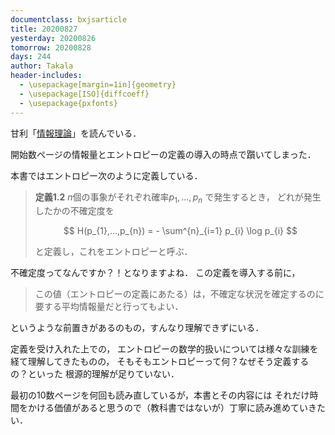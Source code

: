 ```yaml
---
documentclass: bxjsarticle
title: 20200827
yesterday: 20200826
tomorrow: 20200828
days: 244
author: Takala
header-includes:
  - \usepackage[margin=1in]{geometry}
  - \usepackage[ISO]{diffcoeff}
  - \usepackage{pxfonts}
---
```



甘利「[情報理論](https://amzn.to/3hzvCJx)」を読んでいる．


開始数ページの情報量とエントロピーの定義の導入の時点で躓いてしまった．


本書ではエントロピー次のように定義している．


> **定義1.2** $n$個の事象がそれぞれ確率$p_{1},...,p_{n}$ で発生するとき，
> どれが発生したかの不確定度を
>
> $$ H(p_{1},...,p_{n}) = - \sum^{n}_{i=1} p_{i} \log p_{i} $$
> 
> と定義し，これをエントロピーと呼ぶ．


不確定度ってなんですか？！となりますよね．
この定義を導入する前に，

> この値（エントロピーの定義にあたる）は，不確定な状況を確定するのに要する平均情報量だと行ってもよい．


というような前置きがあるのもの，すんなり理解できずにいる．


定義を受け入れた上での，
エントロピーの数学的扱いについては様々な訓練を経て理解してきたものの，
そもそもエントロピーって何？なぜそう定義するの？といった
根源的理解が足りていない．



最初の10数ページを何回も読み直しているが，本書とその内容には
それだけ時間をかける価値があると思うので（教科書ではないが）丁寧に読み進めていきたい．